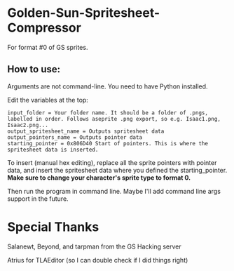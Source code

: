 # Golden-Sun-Spritesheet-Compressor
For format #0 of GS sprites.

## How to use:
Arguments are not command-line. You need to have Python installed.

Edit the variables at the top:
```
input_folder = Your folder name. It should be a folder of .pngs, labelled in order. Follows aseprite .png export, so e.g. Isaac1.png, Isaac2.png...
output_spritesheet_name = Outputs spritesheet data
output_pointers_name = Outputs pointer data
starting_pointer = 0x806D40 Start of pointers. This is where the spritesheet data is inserted.
```

To insert (manual hex editing), replace all the sprite pointers with pointer data, and insert the spritesheet data where you defined the starting_pointer. 
**Make sure to change your character's sprite type to format 0.**

Then run the program in command line. Maybe I'll add command line args support in the future.

# Special Thanks
Salanewt, Beyond, and tarpman from the GS Hacking server 

Atrius for TLAEditor (so I can double check if I did things right)
